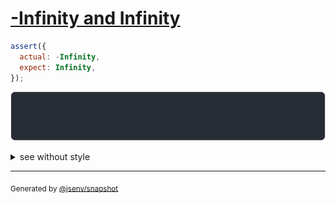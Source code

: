 # [-Infinity and Infinity](../../number.test.js#L29)

```js
assert({
  actual: -Infinity,
  expect: Infinity,
});
```

![img](throw.svg)

<details>
  <summary>see without style</summary>

```console
AssertionError: actual and expect are different

actual: -Infinity
expect:  Infinity
```

</details>

---
<sub>
  Generated by <a href="https://github.com/jsenv/core/tree/main/packages/independent/snapshot">@jsenv/snapshot</a>
</sub>